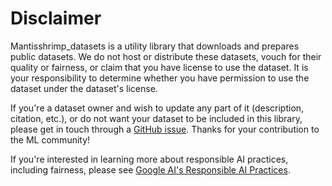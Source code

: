 # Disclaimer

Mantisshrimp_datasets is a utility library that downloads and prepares public datasets. We do not host or distribute these datasets, vouch for their quality or fairness, or claim that you have license to use the dataset. It is your responsibility to determine whether you have permission to use the dataset under the dataset's license.

If you're a dataset owner and wish to update any part of it (description, citation, etc.), or do not want your dataset to be included in this library, please get in touch through a [GitHub issue](https://github.com/lgvaz/mantisshrimp/issues). Thanks for your contribution to the ML community!

If you're interested in learning more about responsible AI practices, including fairness, please see [Google AI's Responsible AI Practices](https://ai.google/responsibilities/responsible-ai-practices/).